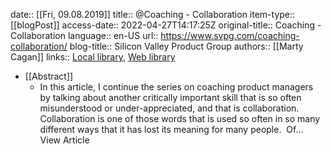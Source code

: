 date:: [[Fri, 09.08.2019]]
title:: @Coaching - Collaboration
item-type:: [[blogPost]]
access-date:: 2022-04-27T14:17:25Z
original-title:: Coaching - Collaboration
language:: en-US
url:: https://www.svpg.com/coaching-collaboration/
blog-title:: Silicon Valley Product Group
authors:: [[Marty Cagan]]
links:: [Local library](zotero://select/library/items/M2PIBRBV), [Web library](https://www.zotero.org/users/6520516/items/M2PIBRBV)

- [[Abstract]]
	- In this article, I continue the series on coaching product managers by talking about another critically important skill that is so often misunderstood or under-appreciated, and that is collaboration. Collaboration is one of those words that is used so often in so many different ways that it has lost its meaning for many people.  Of... View Article